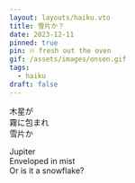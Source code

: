 ```yaml
---
layout: layouts/haiku.vto
title: 雪片か？
date: 2023-12-11
pinned: true
pin: 🔥 fresh out the oven
gif: /assets/images/onsen.gif
tags:
  - haiku
draft: false
---
```


<!-- jp -->

木星が
<br> 霧に包まれ
<br> 雪片か

<!-- endjp -->

<!-- en -->

Jupiter
<br> Enveloped in mist
<br> Or is it a snowflake?

<!-- enden -->
